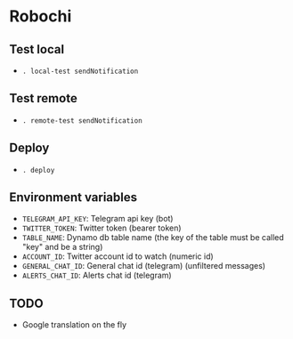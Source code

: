 # Robochi
## Test local
 - `. local-test sendNotification`

## Test remote
 - `. remote-test sendNotification`

## Deploy
 - `. deploy`

## Environment variables
 - `TELEGRAM_API_KEY`: Telegram api key (bot)
 - `TWITTER_TOKEN`: Twitter token (bearer token)
 - `TABLE_NAME`: Dynamo db table name (the key of the table must be called "key" and be a string)
 - `ACCOUNT_ID`: Twitter account id to watch (numeric id)
 - `GENERAL_CHAT_ID`: General chat id (telegram) (unfiltered messages)
 - `ALERTS_CHAT_ID`: Alerts chat id (telegram)

## TODO
 - Google translation on the fly